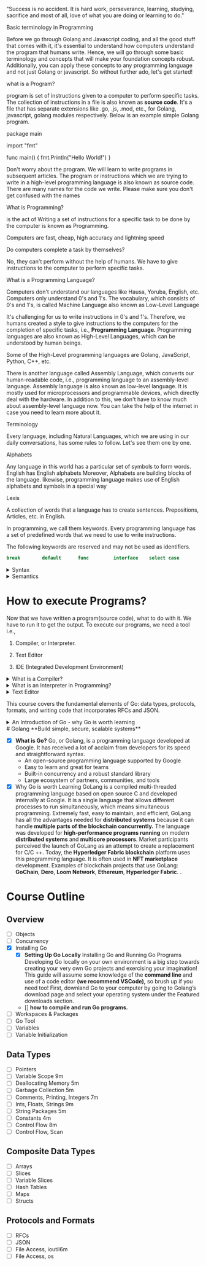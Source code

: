 "Success is no accident. It is hard work, perseverance, learning, studying, sacrifice and most of all, love of what you are doing or learning to do." 

Basic terminology in Programming

Before we go through Golang and Javascript coding, and all the good stuff that comes with it, it's essential to understand how computers understand the program that humans write. Hence, we will go through some basic terminology and concepts that will make your foundation concepts robust. Additionally, you can apply these concepts to any programming language and not just Golang or javascript. So without further ado, let's get started!

what is a Program?

program is set of instructions given to a computer to perform specific tasks. The collection of instructions in a file is also known as **source code**. It's a file that has separate extensions like .go, .js, .mod, etc., for Golang, javascript, golang modules respectively. Below is an example simple Golang program.

package main

import "fmt"

func main() {
	fmt.Println("Hello World!")
}

Don't worry about the program. We will learn to write programs in subsequent articles. The program or instructions which we are trying to write in a high-level programming language is also known as source code. There are many names for the code we write. Please make sure you don't get confused with the names

What is Programming?

is the act of Writing a set of instructions for a specific task to be done by the computer is known as Programming.

Computers are fast, cheap, high accuracy and lightning speed

Do computers complete a task by themselves?

No, they can't perform without the help of humans. We have to give instructions to the computer to perform specific tasks.

What is a Programming Language?

Computers don't understand our languages like Hausa, Yoruba, English, etc. Computers only understand 0's and 1's. The vocabulary, which consists of 0's and 1's, is called Machine Language also known as Low-Level Language

It's challenging for us to write instructions in 0's and 1's. Therefore, we humans created a style to give instructions to the computers for the completion of specific tasks, i.e., **Programming Language.** Programming languages are also known as High-Level Languages, which can be understood by human beings.

Some of the High-Level programming languages are Golang, JavaScript, Python, C++, etc.

There is another language called Assembly Language, which converts our human-readable code, i.e., programming language to an assembly-level language. Assembly language is also known as low-level language. It is mostly used for microprocessors and programmable devices, which directly deal with the hardware. In addition to this, we don't have to know much about assembly-level language now. You can take the help of the internet in case you need to learn more about it.

Terminology

Every language, including Natural Languages, which we are using in our daily conversations, has some rules to follow. Let's see them one by one.

Alphabets

Any language in this world has a particular set of symbols to form words. English has English alphabets Moreover, Alphabets are building blocks of the language. likewise, programming language makes use of English alphabets and symbols in a special way

Lexis

A collection of words that a language has to create sentences. Prepositions, Articles, etc. in English.

In programming, we call them keywords. Every programming language has a set of predefined words that we need to use to write instructions.

The following keywords are reserved and may not be used as identifiers.
```go
break        default      func         interface    select case         defer        go           map          struct chan         else         goto         package      switch const        fallthrough  if           range        type continue     for          import       return       var
```

<details>
<summary>Syntax</summary>

A set of rules to examine whether the sentence is valid or not. We need to arrange the words of a language in a well-defined format to form correct sentences. In the same manner, we need to write instructions for the computer that are valid and should be understood by the computer. Moreover, the arrangement of words and phrases to create well-formed sentences in a language happens. In the context of computers, it refers to the proper ordering of symbols and codes which, in turn, helps the computer to understand what instructions are telling it to do.
</details>

<details>
<summary>Semantics</summary>

A set of rules to examine whether a phrase is making any sense or not. We need to create sentences that make sense to use. Therefore, in programming, we need to make sure our instructions are well-semantic. We will know more about the above terminology in terms of programming in detail when we start writing the code. Don't bother about the vocabulary, even if you don't understand it now.
</details>

# How to execute Programs?

Now that we have written a program(source code), what to do with it. We have to run it to get the output. To execute our programs, we need a tool i.e.,

1. Compiler, or Interpreter.

2. Text Editor

3. IDE (Integrated Development Environment)


<details>
<summary>What is a Compiler?</summary>

A compiler is a software application that takes the set of instructions(program) you have written and validates them according to the language syntax. If everything is good, it will give you the output. The compiler will throw errors if the code is not valid. Moreover, different programming languages have different compilers. Languages like Golang use Go compiler C, C++, use the GCC compilers respectively to execute the programs.

Additionally, the compiler will go through different stages in the execution process. In the end, it converts the instructions into Machine Language that can be understood by the computer. It generates an executable file. Therefore, we don't have to execute the program every time to see the result.
</details>

<details>
<summary>What is an Interpreter in Programming?</summary>

An interpreter is also similar to a compiler. It validates the syntax and gives you the result if everything is correct.

Languages like javascript, Python, etc. use the interpreter. It converts the source code into an intermediate form and then executes it. Additionally, we have to run the program every time to see the result.
</details>

<details>
<summary> Text Editor </summary>

A text editor is a type of computer program that edits plain text. Such programs are sometimes known as "notepad" software (e.g. Windows Notepad). Text editors are provided with operating systems and software development packages, and can be used to change files such as configuration files, documentation files and programming language source code.

# IDE (Integrated Development Environment)

An integrated development environment (IDE) is a software application that provides comprehensive facilities to computer programmers for software development.

An IDE normally consists of at least a source code editor, build automation tools and a debugger. Some IDEs, such as NetBeans and Eclipse, contain the necessary compiler, interpreter, or both.

</details>


This course covers the fundamental elements of Go: data types, protocols, formats, and writing code that incorporates RFCs and JSON. 
<details>
<summary>An Introduction of Go - why Go is worth learning</summary>
</details>
# Golang  **Build simple, secure, scalable systems**

- [x]  **What is Go?**
     Go, or Golang, is a programming language developed at Google. It has received a lot of acclaim from developers for its speed and straightforward syntax.
    - An open-source programming language supported by Google
    - Easy to learn and great for teams
    - Built-in concurrency and a robust standard library
    - Large ecosystem of partners, communities, and tools
  - [x] Why Go is worth Learning 
        GoLang is a compiled multi-threaded programming language based on open source C and developed internally at Google. It is a single language that         allows different processes to run simultaneously, which means simultaneous programming. Extremely fast, easy to maintain, and efficient, GoLang           has all the advantages needed for **distributed systems** because it can handle **multiple parts of the blockchain concurrently.**
        The language was developed for **high-performance programs running** on modern **distributed systems** and **multicore processors**. Market               participants perceived the launch of GoLang as an attempt to create a replacement for C/C ++. Today, the **Hyperledger Fabric blockchain**               platform uses this programming language. It is often used in **NFT marketplace** development. 
        Examples of blockchain projects that use GoLang: **GoChain**, **Dero**, **Loom Network**, **Ethereum**, **Hyperledger Fabric**. .
</details>


# Course Outline

## Overview
- [ ] Objects
- [ ] Concurrency
- [x] Installing Go
    - [x] **Setting Up Go Locally**
        Installing Go and Running Go Programs
        Developing Go locally on your own environment is a big step towards creating your very own Go projects and exercising your imagination!
        This guide will assume some knowledge of the **command line** and use of a code editor **(we recommend VSCode),** so brush up if you need too!
        First, downland Go to your computer by going to Golang’s download page and select your operating system under the Featured downloads section.
    - [] **how to compile and run Go programs.**
- [ ] Workspaces & Packages
- [ ] Go Tool
- [ ] Variables
- [ ] Variable Initialization

## Data Types
- [ ] Pointers
- [ ] Variable Scope 9m
- [ ] Deallocating Memory 5m
- [ ] Garbage Collection 5m
- [ ] Comments, Printing, Integers 7m
- [ ] Ints, Floats, Strings 9m
- [ ] String Packages 5m
- [ ] Constants 4m
- [ ] Control Flow 8m
- [ ] Control Flow, Scan

## Composite Data Types
- [ ] Arrays
- [ ] Slices
- [ ] Variable Slices
- [ ] Hash Tables
- [ ] Maps
- [ ] Structs

## Protocols and Formats
- [ ] RFCs
- [ ] JSON
- [ ] File Access, ioutil6m
- [ ] File Access, os
